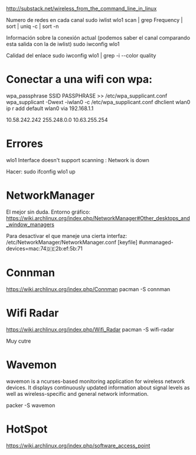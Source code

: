 http://substack.net/wireless_from_the_command_line_in_linux

Numero de redes en cada canal
sudo iwlist wlo1 scan | grep Frequency | sort | uniq -c | sort -n

Información sobre la conexión actual (podemos saber el canal comparando esta salida con la de iwlist)
sudo iwconfig wlo1

Calidad del enlace
sudo iwconfig wlo1 | grep -i --color quality


# Conectar a una wifi con wpa:
wpa_passphrase SSID PASSPHRASE >> /etc/wpa_supplicant.conf
wpa_supplicant -Dwext -iwlan0 -c /etc/wpa_supplicant.conf
dhclient wlan0
ip r add default wlan0 via 192.168.1.1


10.58.242.242
255.248.0.0
10.63.255.254

# Errores
wlo1      Interface doesn't support scanning : Network is down

Hacer:
sudo ifconfig wlo1 up

# NetworkManager
El mejor sin duda.
Entorno gráfico: https://wiki.archlinux.org/index.php/NetworkManager#Other_desktops_and_window_managers

Para desactivar el que maneje una cierta interfaz:
/etc/NetworkManager/NetworkManager.conf
[keyfile]
#unmanaged-devices=mac:74:de:2b:ef:5b:71


# Connman
https://wiki.archlinux.org/index.php/Connman
pacman -S connman


# Wifi Radar
https://wiki.archlinux.org/index.php/Wifi_Radar
pacman -S wifi-radar

Muy cutre


# Wavemon
wavemon is a ncurses-based monitoring application for wireless network devices. It displays continuously updated information about signal levels as well as wireless-specific and general network information.

packer -S wavemon



# HotSpot
https://wiki.archlinux.org/index.php/software_access_point
